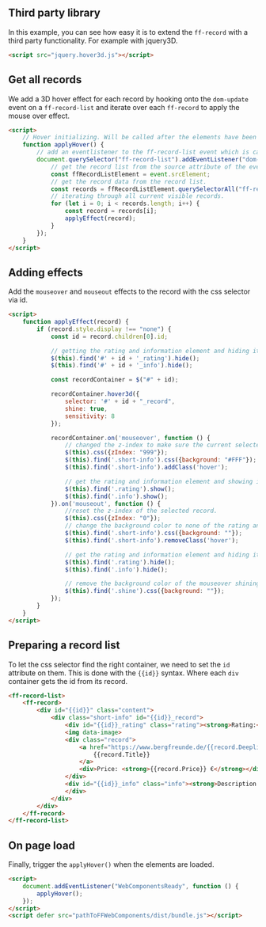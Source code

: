 ## Third party library

In this example, you can see how easy it is to extend the `ff-record` with a third party functionality. For example with jquery3D.

```html
<script src="jquery.hover3d.js"></script>
```

## Get all records

We add a 3D hover effect for each record by hooking onto the `dom-update` event on a `ff-record-list`
and iterate over each `ff-record` to apply the mouse over effect.

```html
<script>
    // Hover initializing. Will be called after the elements have been loaded.
    function applyHover() {
        // add an eventlistener to the ff-record-list event which is called everytime the HTML content was updated
        document.querySelector("ff-record-list").addEventListener("dom-updated", function (event) {
            // get the record list from the source attribute of the event callback.
            const ffRecordListElement = event.srcElement;
            // get the record data from the record list.
            const records = ffRecordListElement.querySelectorAll("ff-record");
            // iterating through all current visible records.
            for (let i = 0; i < records.length; i++) {
                const record = records[i];
                applyEffect(record);
            }
        });
    }
</script>
```

## Adding effects

Add the `mouseover` and `mouseout` effects to the record with the css selector via id.

```html
<script>
    function applyEffect(record) {
        if (record.style.display !== "none") {
            const id = record.children[0].id;

            // getting the rating and information element and hiding it.
            $(this).find('#' + id + '_rating').hide();
            $(this).find('#' + id + '_info').hide();

            const recordContainer = $("#" + id);

            recordContainer.hover3d({
                selector: '#' + id + "_record",
                shine: true,
                sensitivity: 8
            });

            recordContainer.on('mouseover', function () {
                // changed the z-index to make sure the current selected record is overlapping all other records.
                $(this).css({zIndex: "999"});
                $(this).find('.short-info').css({background: "#FFF"});
                $(this).find('.short-info').addClass('hover');

                // get the rating and information element and showing it.
                $(this).find('.rating').show();
                $(this).find('.info').show();
            }).on('mouseout', function () {
                //reset the z-index of the selected record.
                $(this).css({zIndex: "0"});
                // change the background color to none of the rating and the information box.
                $(this).find('.short-info').css({background: ""});
                $(this).find('.short-info').removeClass('hover');

                // get the rating and information element and hiding it.
                $(this).find('.rating').hide();
                $(this).find('.info').hide();

                // remove the background color of the mouseover shining box after the mouseout event.
                $(this).find('.shine').css({background: ""});
            });
        }
    }
</script>
```

## Preparing a record list

To let the css selector find the right container, we need to set the `id` attribute on them. This is
done with the `{{id}}` syntax. Where each `div` container gets the id from its record.

```html
<ff-record-list>
    <ff-record>
        <div id="{{id}}" class="content">
            <div class="short-info" id="{{id}}_record">
                <div id="{{id}}_rating" class="rating"><strong>Rating:</strong> {{record.Rating}}<br/></div>
                <img data-image>
                <div class="record">
                    <a href="https://www.bergfreunde.de/{{record.Deeplink}}" data-action="redirect">
                        {{record.Title}}
                    </a>
                    <div>Price: <strong>{{record.Price}} €</strong></div>
                </div>
                <div id="{{id}}_info" class="info"><strong>Description:</strong><br/>{{record.Description}}
                </div>
            </div>
        </div>
    </ff-record>
</ff-record-list>
```

## On page load

Finally, trigger the `applyHover()` when the elements are loaded.

```html
<script>
    document.addEventListener("WebComponentsReady", function () {
        applyHover();
    });
</script>
<script defer src="pathToFFWebComponents/dist/bundle.js"></script>
```
